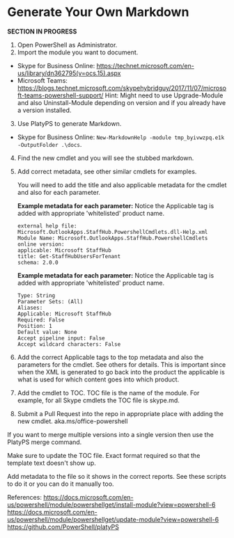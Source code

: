 # Generate Your Own Markdown
**SECTION IN PROGRESS**

1. Open PowerShell as Administrator.
2. Import the module you want to document.
- Skype for Business Online: https://technet.microsoft.com/en-us/library/dn362795(v=ocs.15).aspx
- Microsoft Teams: https://blogs.technet.microsoft.com/skypehybridguy/2017/11/07/microsoft-teams-powershell-support/
   Hint: Might need to use Upgrade-Module and also Uninstall-Module depending on version and if you already have a version installed.
3. Use PlatyPS to generate Markdown.
- Skype for Business Online: `New-MarkdownHelp -module tmp_byivwzpq.e1k -OutputFolder .\docs`.
4. Find the new cmdlet and you will see the stubbed markdown.
5. Add correct metadata, see other similar cmdlets for examples.
    
    You will need to add the title and also applicable metadata for the cmdlet and also for each parameter.

    **Example metadata for each parameter:** Notice the Applicable tag is added with appropriate 'whitelisted' product name.

    ```
    external help file: Microsoft.OutlookApps.StaffHub.PowershellCmdlets.dll-Help.xml
    Module Name: Microsoft.OutlookApps.StaffHub.PowershellCmdlets
    online version:
    applicable: Microsoft StaffHub
    title: Get-StaffHubUsersForTenant
    schema: 2.0.0
    ```

    **Example metadata for each parameter:** Notice the Applicable tag is added with appropriate 'whitelisted' product name.

    ```
    Type: String
    Parameter Sets: (All)
    Aliases:
    Applicable: Microsoft StaffHub
    Required: False
    Position: 1
    Default value: None
    Accept pipeline input: False
    Accept wildcard characters: False
    ```

6. Add the correct Applicable tags to the top metadata and also the parameters for the cmdlet. 
    See others for details. 
    This is important since when the XML is generated to go back into the product the applicable is what is used for which content goes into which product.
7. Add the cmdlet to TOC. TOC file is the name of the module. 
    For example, for all Skype cmdlets the TOC file is skype.md.
8. Submit a Pull Request into the repo in appropriate place with adding the new cmdlet. aka.ms/office-powershell



If you want to merge multiple versions into a single version then use the PlatyPS merge command.

Make sure to update the TOC file. Exact format required so that the template text doesn't show up.

Add metadata to the file so it shows in the correct reports. See these scripts to do it or you can do it manually too.


References:
https://docs.microsoft.com/en-us/powershell/module/powershellget/install-module?view=powershell-6
https://docs.microsoft.com/en-us/powershell/module/powershellget/update-module?view=powershell-6
https://github.com/PowerShell/platyPS